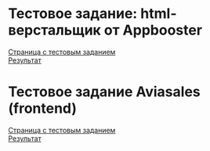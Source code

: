 # Тестовое задание: html-верстальщик от Appbooster

[Страница с тестовым заданием](https://github.com/appbooster/test-assignments/blob/master/tasks/html-css.md) <br/>
[Результат](https://bektemirovkam.github.io/Appbooster/)

# Тестовое задание Aviasales (frontend)

[Страница с тестовым заданием](https://github.com/KosyanMedia/test-tasks/tree/master/aviasales_frontend) <br/>
[Результат](https://bektemirovkam.github.io/Appbooster/)

